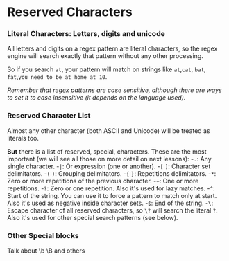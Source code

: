 # Reserved Characters

### Literal Characters: Letters, digits and unicode
All letters and digits on a regex pattern are literal characters, so the regex engine will search exactly that pattern without any other processing.

So if you search `at`, your pattern will match on strings like `at`,`cat`, `bat`, `fat`,`you need to be at home at 10`.

*Remember that regex patterns are case sensitive, although there are ways to set it to case insensitive (it depends on the language used).*

### Reserved Character List

Almost any other character (both ASCII and Unicode) will be treated as literals too.

**But** there is a list of reserved, special, characters.
These are the most important (we will see all those on more detail on next lessons):
-`.`: Any single character.
-`|`: Or expression (one or another).
-`[` `]`: Character set delimitators.
-`(` `)`: Grouping delimitators.
-`{` `}`: Repetitions delimitators.
-`*`: Zero or more repetitions of the previous character.
-`+`: One or more repetitions.
-`?`: Zero or one repetition. Also it's used for lazy matches.
-`^`: Start of the string. You can use it to force a pattern to match only at start. Also it's used as negative inside character sets.
-`$`: End of the string.
-`\`: Escape character of all reserved characters, so `\?` will search the literal `?`. Also it's used for other special search patterns (see below).

### Other Special blocks
Talk about \b \B and others